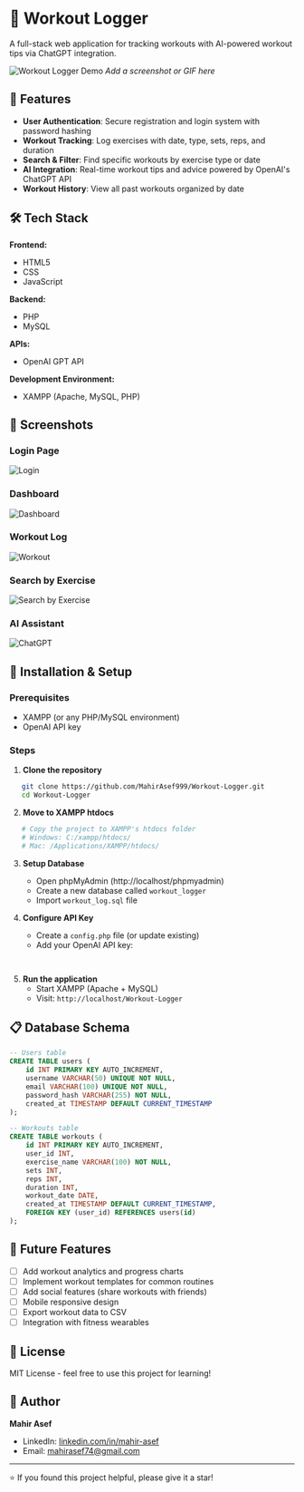 # 💪 Workout Logger

A full-stack web application for tracking workouts with AI-powered workout tips via ChatGPT integration.

![Workout Logger Demo](screenshots/demo.gif)
*Add a screenshot or GIF here*

## 🎯 Features

- **User Authentication**: Secure registration and login system with password hashing
- **Workout Tracking**: Log exercises with date, type, sets, reps, and duration
- **Search & Filter**: Find specific workouts by exercise type or date
- **AI Integration**: Real-time workout tips and advice powered by OpenAI's ChatGPT API
- **Workout History**: View all past workouts organized by date

## 🛠️ Tech Stack

**Frontend:**
- HTML5
- CSS
- JavaScript

**Backend:**
- PHP
- MySQL

**APIs:**
- OpenAI GPT API

**Development Environment:**
- XAMPP (Apache, MySQL, PHP)

## 📸 Screenshots

### Login Page
![Login](final-project/screenshots/login.jpg)

### Dashboard
![Dashboard](final-project/screenshots/dashboard.jpg)

### Workout Log
![Workout](final-project/screenshots/Workout_Logger.jpg)

### Search by Exercise
![Search by Exercise](final-project/screenshots/search_exercise.jpg)

### AI Assistant
![ChatGPT](final-project/screenshots/AI_help.jpg)

## 🚀 Installation & Setup

### Prerequisites
- XAMPP (or any PHP/MySQL environment)
- OpenAI API key

### Steps

1. **Clone the repository**
```bash
   git clone https://github.com/MahirAsef999/Workout-Logger.git
   cd Workout-Logger
```

2. **Move to XAMPP htdocs**
```bash
   # Copy the project to XAMPP's htdocs folder
   # Windows: C:/xampp/htdocs/
   # Mac: /Applications/XAMPP/htdocs/
```

3. **Setup Database**
   - Open phpMyAdmin (http://localhost/phpmyadmin)
   - Create a new database called `workout_logger`
   - Import `workout_log.sql` file

4. **Configure API Key**
   - Create a `config.php` file (or update existing)
   - Add your OpenAI API key:
```php
   
```

5. **Run the application**
   - Start XAMPP (Apache + MySQL)
   - Visit: `http://localhost/Workout-Logger`

## 📋 Database Schema
```sql
-- Users table
CREATE TABLE users (
    id INT PRIMARY KEY AUTO_INCREMENT,
    username VARCHAR(50) UNIQUE NOT NULL,
    email VARCHAR(100) UNIQUE NOT NULL,
    password_hash VARCHAR(255) NOT NULL,
    created_at TIMESTAMP DEFAULT CURRENT_TIMESTAMP
);

-- Workouts table
CREATE TABLE workouts (
    id INT PRIMARY KEY AUTO_INCREMENT,
    user_id INT,
    exercise_name VARCHAR(100) NOT NULL,
    sets INT,
    reps INT,
    duration INT,
    workout_date DATE,
    created_at TIMESTAMP DEFAULT CURRENT_TIMESTAMP,
    FOREIGN KEY (user_id) REFERENCES users(id)
);
```


## 🔮 Future Features

- [ ] Add workout analytics and progress charts
- [ ] Implement workout templates for common routines
- [ ] Add social features (share workouts with friends)
- [ ] Mobile responsive design
- [ ] Export workout data to CSV
- [ ] Integration with fitness wearables

## 📝 License

MIT License - feel free to use this project for learning!

## 👤 Author

**Mahir Asef**
- LinkedIn: [linkedin.com/in/mahir-asef](https://www.linkedin.com/in/mahir-asef-46b3ba203/)
- Email: mahirasef74@gmail.com

---

⭐ If you found this project helpful, please give it a star!
